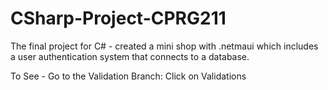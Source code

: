 # CSharp-Project-CPRG211

The final project for C# - created a mini shop with .netmaui which includes a user authentication system that connects to a database.

To See - 
Go to the Validation Branch:
Click on Validations

